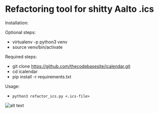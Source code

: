 # Refactoring tool for shitty Aalto .ics

Installation:

Optional steps:

* virtualenv -p python3 venv
* source venv/bin/activate


Required steps:

* git clone https://github.com/thecodebasesite/icalendar.git
* cd icalendar
* pip install -r requirements.txt


Usage:
* `python3 refactor_ics.py <.ics-file>`

![alt text](https://raw.githubusercontent.com/thecodebasesite/icalendar/master/docs/icalendar.png)
